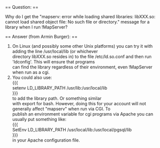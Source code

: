 == Question: ==                                                                                                                                                                     
                                                                                                                                                                                    
Why do I get the "mapserv: error while loading shared libraries: libXXX.so: cannot load shared object file: No such file or directory." message for a library when I run !MapServer?
                                                                                                                                                                                    
== Answer (from Armin Burger): ==                                                                                                                                                   
                                                                                                                                                                                    
   1. On Linux (and possibly some other Unix platforms) you can try it with adding the line /usr/local/lib (or whichever                                                            
      directory libXXX.so resides in) to the file /etc/ld.so.conf and then run 'ldconfig'. This will ensure that programs                                                           
      can find the library regardless of their environment, even !MapServer when run as a cgi.                                                                                      
   2. You could also use:                                                                                                                                                           
      {{{                                                                                                                                                                           
      setenv LD_LIBRARY_PATH /usr/lib:/usr/local/lib                                                                                                                                
      }}}                                                                                                                                                                           
      to add the library path. Or something similar                                                                                                                                 
      with export for bash. However, doing this for your account will not generally affect "mapserv" when run via CGI. To                                                           
      publish an environment variable for cgi programs via Apache you can usually put something like:                                                                               
      {{{                                                                                                                                                                           
      SetEnv LD_LIBRARY_PATH /usr/local/lib:/usr/local/pgsql/lib                                                                                                                    
      }}}                                                                                                                                                                           
      in your Apache configuration file.
